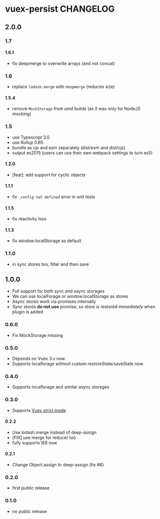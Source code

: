 # vuex-persist CHANGELOG

## 2.0.0

### 1.7

#### 1.6.1

- fix deepmerge to overwrite arrays (and not concat)

### 1.6

- replace `lodash.merge` with `deepmerge` (reduces size)

#### 1.5.4

- remove `MockStorage` from umd builds (as it was only for NodeJS mocking)

### 1.5

- use Typescript 3.0
- use Rollup 0.65
- bundle as cjs and esm separately (dist/esm and dist/cjs)
- output es2015 (users can use their own webpack settings to turn es5)

#### 1.2.0

- \[feat\]: add support for cyclic objects

#### 1.1.1

- fix `_config not defined` error in unit tests

#### 1.1.5

- fix reactivity loss

#### 1.1.3

- fix window.localStorage as default

### 1.1.0

- in sync stores too, filter and then save

## 1.0.0

- Full support for both sync and async storages
- We can use localForage or window.localStorage as stores
- Async stores work via promises internally
- Sync stores **do not use** promise, so store is restored _immediately_ when plugin is added

### 0.6.0

- Fix MockStorage missing

### 0.5.0

- Depends on Vuex 3.x now
- Supports localforage without custom restoreState/saveState now

### 0.4.0

- Supports localforage and similar async storages

### 0.3.0

- Supports [Vuex strict mode](https://vuex.vuejs.org/en/strict.html)

#### 0.2.2

- Use lodash.merge instead of deep-assign
- [FIX] use merge for reducer too
- fully supports IE8 now

#### 0.2.1

- Change Object.assign to deep-assign (fix #6)

### 0.2.0

- first public release

### 0.1.0

- no public release
